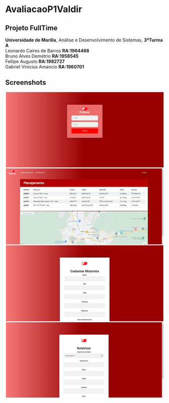 # AvaliacaoP1Valdir
## Projeto FullTime
 **Universidade de Marilia**, Análise e Desenvolvimento de Sistemas, **3ºTurma A** <br>
 Leonardo Caires de Barros **RA:1964468** <br> 
 Bruno Alves Demétrio **RA:1958545** <br>
 Fellipe Augusto **RA:1982727** <br>
 Gabriel Vinicius Amancio **RA:1960701** <br>

## Screenshots

<p align="center" display="flex">
  <img width="500px" src="screenshots/Login.jpeg" />
  <img width="500px" src="screenshots/dashboard.jpeg" />
  <img width="500px" src="screenshots/motorista.jpeg" />
  <img width="500px" src="screenshots/roteirizacao.jpeg" />
</p>
